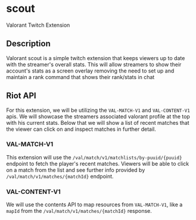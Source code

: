 # scout
Valorant Twitch Extension

## Description
Valorant scout is a simple twitch extension that keeps viewers up to date with the streamer's overall stats. This will allow streamers to show their account's stats as a screen overlay removing the need to set up and maintain a rank command that shows their rank/stats in chat

## Riot API
For this extension, we will be utilizing the  `VAL-MATCH-V1` and `VAL-CONTENT-V1` apis.
We will showcase the streamers associated valorant profile at the top with his current stats. Below that we will show a list of recent matches that the viewer can click on and inspect matches in further detail.

### VAL-MATCH-V1
This extension will use the `/val/match/v1/matchlists/by-puuid/{puuid}` endpoint to fetch the player's recent matches. Viewers will be able to click on a match from the list and see further info provided by `/val/match/v1/matches/{matchId}` endpoint.

### VAL-CONTENT-V1
We will use the contents API to map resources from `VAL-MATCH-V1`, like a `mapId` from the `/val/match/v1/matches/{matchId}` response.
